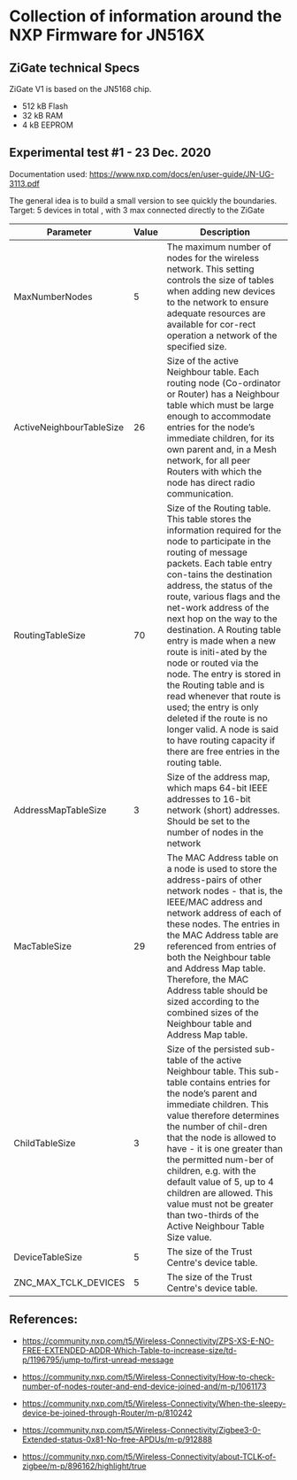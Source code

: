 # Collection of information around the NXP Firmware for JN516X


## ZiGate technical Specs

ZiGate V1 is based on the JN5168 chip.
* 512 kB Flash 
* 32 kB RAM
* 4 kB EEPROM


## Experimental test #1 - 23 Dec. 2020

Documentation used: https://www.nxp.com/docs/en/user-guide/JN-UG-3113.pdf

The general idea is to build a small version to see quickly the boundaries.
Target: 5 devices in total , with 3 max connected directly to the ZiGate

| Parameter                | Value | Description                                                                                                                                                                                                                                                                                                                                                                                                                                                                                                                                                                                                                                   |
| ------------------------ | ----- | --------------------------------------------------------------------------------------------------------------------------------------------------------------------------------------------------------------------------------------------------------------------------------------------------------------------------------------------------------------------------------------------------------------------------------------------------------------------------------------------------------------------------------------------------------------------------------------------------------------------------------------------- |
| MaxNumberNodes           | 5     | The maximum number of nodes for the wireless network. This setting controls the size of tables when adding new devices to the network to ensure adequate resources are available for cor-rect operation a network of the specified size.                                                                                                                                                                                                                                                                                                                                                                                                      |
| ActiveNeighbourTableSize | 26    | Size of the active Neighbour table. Each routing node (Co-ordinator or Router) has a Neighbour table which must be large enough to accommodate entries for the node’s immediate children, for its own parent and, in a Mesh network, for all peer Routers with which the node has direct radio communication.                                                                                                                                                                                                                                                                                                                                 |
| RoutingTableSize         | 70    | Size of the Routing table. This table stores the information required for the node to participate in the routing of message packets. Each table entry con-tains the destination address, the status of the route, various flags and the net-work address of the next hop on the way to the destination. A Routing table entry is made when a new route is initi-ated by the node or routed via the node. The entry is stored in the Routing table and is read whenever that route is used; the entry is only deleted if the route is no longer valid. A node is said to have routing capacity if there are free entries in the routing table. |
| AddressMapTableSize      | 3     | Size of the address map, which maps 64-bit IEEE addresses to 16-bit network (short) addresses. Should be set to the number of nodes in the network                                                                                                                                                                                                                                                                                                                                                                                                                                                                                            |
| MacTableSize             | 29    | The MAC Address table on a node is used to store the address-pairs of other network nodes - that is, the IEEE/MAC address and network address of each of these nodes. The entries in the MAC Address table are referenced from entries of both the Neighbour table and Address Map table. Therefore, the MAC Address table should be sized according to the combined sizes of the Neighbour table and Address Map table.                                                                                                                                                                                                                      |
| ChildTableSize           | 3     | Size of the persisted sub-table of the active Neighbour table. This sub-table contains entries for the node’s parent and immediate children. This value therefore determines the number of chil-dren that the node is allowed to have - it is one greater than the permitted num-ber of children, e.g. with the default value of 5, up to 4 children are allowed. This value must not be greater than two-thirds of the Active Neighbour Table Size value.                                                                                                                                                                                    |
| DeviceTableSize          | 5     | The size of the Trust Centre's device table.                                                                                                                                                                                                                                                                                                                                                                                                                                                                                                                                                                                                  |
| ZNC\_MAX\_TCLK\_DEVICES  | 5     | The size of the Trust Centre's device table.                                                                                                                                                                                                                                                                                                                                                                                                                                                                                                                                                                                                  |




## References:

* https://community.nxp.com/t5/Wireless-Connectivity/ZPS-XS-E-NO-FREE-EXTENDED-ADDR-Which-Table-to-increase-size/td-p/1196795/jump-to/first-unread-message

* https://community.nxp.com/t5/Wireless-Connectivity/How-to-check-number-of-nodes-router-and-end-device-joined-and/m-p/1061173

* https://community.nxp.com/t5/Wireless-Connectivity/When-the-sleepy-device-be-joined-through-Router/m-p/810242

* https://community.nxp.com/t5/Wireless-Connectivity/Zigbee3-0-Extended-status-0x81-No-free-APDUs/m-p/912888


* https://community.nxp.com/t5/Wireless-Connectivity/about-TCLK-of-zigbee/m-p/896162/highlight/true
